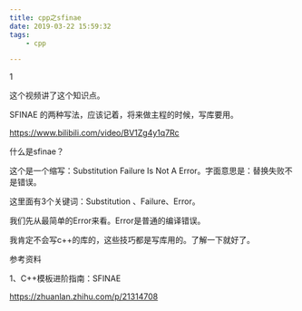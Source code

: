 ```yaml
---
title: cpp之sfinae
date: 2019-03-22 15:59:32
tags:
	- cpp

---
```




1

这个视频讲了这个知识点。

SFINAE 的两种写法，应该记着，将来做主程的时候，写库要用。

https://www.bilibili.com/video/BV1Zg4y1q7Rc



什么是sfinae？

这个是一个缩写：Substitution Failure Is Not A Error。字面意思是：替换失败不是错误。

这里面有3个关键词：Substitution 、Failure、Error。

我们先从最简单的Error来看。Error是普通的编译错误。

我肯定不会写c++的库的，这些技巧都是写库用的。了解一下就好了。



参考资料

1、C++模板进阶指南：SFINAE

https://zhuanlan.zhihu.com/p/21314708
